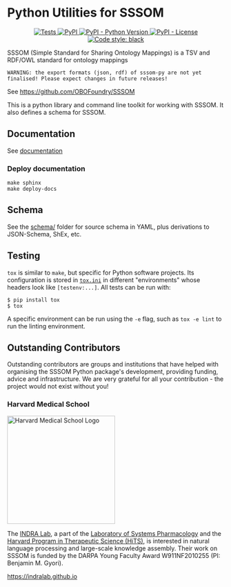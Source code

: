 # Python Utilities for SSSOM

<p align="center">
    <a href="https://github.com/mapping-commons/sssom-py/actions/workflows/qc.yml">
        <img alt="Tests" src="https://github.com/mapping-commons/sssom-py/actions/workflows/qc.yml/badge.svg" />
    </a>
    <a href="https://pypi.org/project/sssom">
        <img alt="PyPI" src="https://img.shields.io/pypi/v/sssom" />
    </a>
    <a href="https://pypi.org/project/sssom">
        <img alt="PyPI - Python Version" src="https://img.shields.io/pypi/pyversions/sssom" />
    </a>
    <a href="https://github.com/mapping-commons/sssom-py/blob/main/LICENSE">
        <img alt="PyPI - License" src="https://img.shields.io/pypi/l/sssom" />
    </a>
    <a href="https://github.com/psf/black">
        <img src="https://img.shields.io/badge/code%20style-black-000000.svg" alt="Code style: black">
    </a>
</p>

SSSOM (Simple Standard for Sharing Ontology Mappings) is a TSV and RDF/OWL standard for ontology mappings

```
WARNING: the export formats (json, rdf) of sssom-py are not yet finalised! Please expect changes in future releases!
```

See https://github.com/OBOFoundry/SSSOM

This is a python library and command line toolkit for working with SSSOM. It also defines a schema for SSSOM.

## Documentation

See [documentation](https://mapping-commons.github.io/sssom-py/index.html#)

### Deploy documentation
```shell
make sphinx
make deploy-docs
```

## Schema

See the [schema/](schema) folder for source schema in YAML, plus
derivations to JSON-Schema, ShEx, etc. 

## Testing

`tox` is similar to `make`, but specific for Python software projects. Its
configuration is stored in [`tox.ini`](tox.ini) in different "environments"
whose headers look like `[testenv:...]`. All tests can be run with:

```shell
$ pip install tox
$ tox
```

A specific environment can be run using the `-e` flag, such as `tox -e lint` to run
the linting environment.

## Outstanding Contributors

Outstanding contributors are groups and institutions that have helped with organising the SSSOM
Python package's development, providing funding, advice and infrastructure. We are very grateful
for all your contribution - the project would not exist without you!

### Harvard Medical School

<img width="250" src="https://hms.harvard.edu/themes/harvardmedical/logo.svg" alt="Harvard Medical School Logo" />

The [INDRA Lab](https://indralab.github.io), a part of the
[Laboratory of Systems Pharmacology](https://hits.harvard.edu/the-program/laboratory-of-systems-pharmacology/about/)
and the [Harvard Program in Therapeutic Science (HiTS)](https://hits.harvard.edu), is interested in
natural language processing and large-scale knowledge assembly. Their work on SSSOM is funded by the
DARPA Young Faculty Award W911NF2010255 (PI: Benjamin M. Gyori).

https://indralab.github.io

